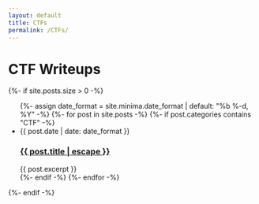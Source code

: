 ```yaml
---
layout: default
title: CTFs
permalink: /CTFs/
---
```


<h1>CTF Writeups</h1>

{%- if site.posts.size > 0 -%}
<ul class="post-list">
    {%- assign date_format = site.minima.date_format | default: "%b %-d, %Y" -%}
    {%- for post in site.posts -%}
        {%- if post.categories contains "CTF" -%}
        <li>
            <span class="post-meta">{{ post.date | date: date_format }}</span>
            <h3>
                <a class="post-link" href="{{ post.url | relative_url }}">
                    {{ post.title | escape }}
                </a>
            </h3>
            {{ post.excerpt }}
        </li>
        {%- endif -%}
    {%- endfor -%}
</ul>
{%- endif -%}